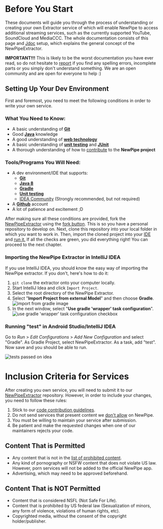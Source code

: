 # Before You Start

These documents will guide you through the process of understanding or creating your own Extractor
service of which will enable NewPipe to access additional streaming services, such as the currently supported YouTube, SoundCloud and MediaCCC.
The whole documentation consists of this page and [Jdoc](https://teamnewpipe.github.io/NewPipeExtractor/javadoc/) setup, which explains the general concept of the NewPipeExtractor.

__IMPORTANT!!!__ This is likely to be the worst documentation you have ever read, so do not hesitate to
[report](https://github.com/teamnewpipe/documentation/issues) if
you find any spelling errors, incomplete parts or you simply don't understand something. We are an open community
and are open for everyone to help :)

## Setting Up Your Dev Environment

First and foremost, you need to meet the following conditions in order to write your own service.

### What You Need to Know:

- A basic understanding of __[Git](https://try.github.io)__
- Good __[Java](https://whatpixel.com/best-java-books/)__ knowledge
- A good understanding of __[web technology](https://www.w3schools.com/)__
- A basic understanding of __[unit testing](https://www.vogella.com/tutorials/JUnit/article.html)__ and __[JUnit](https://junit.org/)__
- A thorough understanding of how to [contribute](https://github.com/TeamNewPipe/NewPipe/blob/dev/.github/CONTRIBUTING.md#code-contribution) to the __NewPipe project__

### Tools/Programs You Will Need:

- A dev environment/IDE that supports:
    - __[Git](https://git-scm.com/downloads/guis)__
    - __[Java 8](https://www.java.com/en/download/faq/java8.xml)__
    - __[Gradle](https://gradle.org/)__
    - __[Unit testing](https://junit.org/junit5/)__
    - [IDEA Community](https://www.jetbrains.com/idea/) (Strongly recommended, but not required)
- A __[Github](https://github.com/)__ account
- A lot of patience and excitement ;D

After making sure all these conditions are provided, fork the [NewPipeExtractor](https://github.com/TeamNewPipe/NewPipeExtractor)
using the [fork button](https://github.com/TeamNewPipe/NewPipeExtractor#fork-destination-box).
This is so you have a personal repository to develop on. Next, clone this repository into your local folder in which you want to work in.
Then, import the cloned project into your [IDE](https://www.jetbrains.com/help/idea/configuring-projects.html#importing-project)
and [run it.](https://www.jetbrains.com/help/idea/performing-tests.html)
If all the checks are green, you did everything right! You can proceed to the next chapter.

### Importing the NewPipe Extractor in IntelliJ IDEA
If you use IntelliJ IDEA, you should know the easy way of importing the NewPipe extractor. If you don't, here's how to do it:

1. `git clone` the extractor onto your computer locally.
2. Start IntelliJ Idea and click `Import Project`.
3. Select the root directory of the NewPipe Extractor.
4. Select "__Import Project from external Model__" and then choose __Gradle__.
![import from gradle image](img/select_gradle.png)
5. In the next window, select "__Use gradle 'wrapper' task configuration__".
![use gradle 'wrapper' task configuration checkbox](img/select_gradle_wrapper.png)

### Running "test" in Android Studio/IntelliJ IDEA

Go to _Run_ > _Edit Configurations_ > _Add New Configuration_ and select "Gradle".
As Gradle Project, select NewPipeExtractor. As a task, add "test". Now save and you should be able to run.

![tests passed on idea](img/prepare_tests_passed.png)

# Inclusion Criteria for Services

After creating you own service, you will need to submit it to our [NewPipeExtractor](https://github.com/teamnewpipe/newpipeextractor)
 repository. However, in order to include your changes, you need to follow these rules:

1. Stick to our [code contribution guidelines](https://github.com/TeamNewPipe/NewPipe/blob/dev/.github/CONTRIBUTING.md#code-contribution).
2. Do not send services that present content we [don't allow](#content-that-is-not-permitted) on NewPipe.
3. You must be willing to maintain your service after submission.
4. Be patient and make the requested changes when one of our maintainers rejects your code.

## Content That is Permitted

- Any content that is not in the [list of prohibited content](#content-that-is-not-permitted).
- Any kind of pornography or NSFW content that does not violate US law. However, porn services will not be added to the official NewPipe app.
- Advertising, which may need to be approved beforehand.

## Content That is NOT Permitted

- Content that is considered NSFL (Not Safe For Life).
- Content that is prohibited by US federal law (Sexualization of minors, any form of violence, violations of human rights, etc).
- Copyrighted media, without the consent of the copyright holder/publisher.
